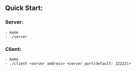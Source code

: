 ## Quick Start: ##

### Server: ###


    - make  
    - ./server  

### Client: ###

 
    - make
    - ./client <server address> <server port(default: 22222)>
